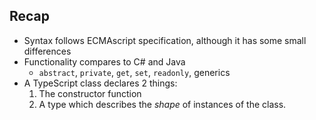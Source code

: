 ## Recap

* Syntax follows ECMAscript specification, although it has some small differences
* <!-- .element class="fragment" data-fragment-index="0" -->Functionality compares to C# and Java
    * `abstract`, `private`, `get`, `set`, `readonly`, generics
* <!-- .element class="fragment" data-fragment-index="1" -->A TypeScript class declares 2 things:
    1. The constructor function
    2. A type which describes the *shape* of instances of the class.
